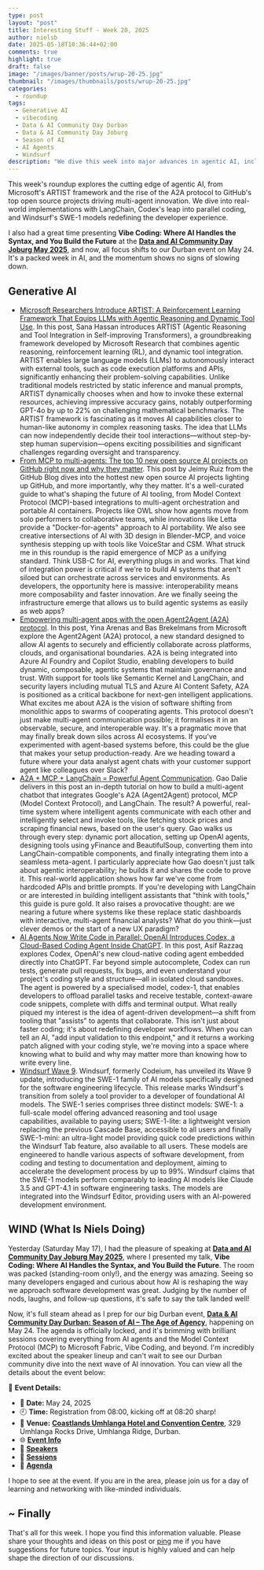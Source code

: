 ```yaml
---
type: post
layout: "post"
title: Interesting Stuff - Week 20, 2025
author: nielsb
date: 2025-05-18T10:36:44+02:00
comments: true
highlight: true
draft: false
image: "/images/banner/posts/wrup-20-25.jpg"
thumbnail: "/images/thumbnails/posts/wrup-20-25.jpg"
categories:
  - roundup
tags:
  - Generative AI
  - vibecoding
  - Data & AI Community Day Durban
  - Data & AI Community Day Joburg
  - Season of AI
  - AI Agents
  - Windsurf
description: "We dive this week into major advances in agentic AI, including Microsoft's ARTIST, OpenAI's Codex, and the fast-growing A2A and MCP protocols. We also explore top open source projects, real-world multi-agent implementations, and Windsurf's new SWE-1 models. Plus, a quick recap of my talk at Data & AI Community Day Joburg and a look ahead to the Durban event on May 24."
---
```


This week's roundup explores the cutting edge of agentic AI, from Microsoft's ARTIST framework and the rise of the A2A protocol to GitHub's top open source projects driving multi-agent innovation. We dive into real-world implementations with LangChain, Codex's leap into parallel coding, and Windsurf's SWE-1 models redefining the developer experience.

I also had a great time presenting **Vibe Coding: Where AI Handles the Syntax, and You Build the Future** at the [**Data and AI Community Day Joburg May 2025**][7], and now, all focus shifts to our Durban event on May 24. It's a packed week in AI, and the momentum shows no signs of slowing down.

<!--more-->

<!--
## Podcast

If you rather listen to the summary:



Click on the link above to listen to the podcast. Oh, the direct link to the episode is [here]().
-->

## Generative AI

* [Microsoft Researchers Introduce ARTIST: A Reinforcement Learning Framework That Equips LLMs with Agentic Reasoning and Dynamic Tool Use][1]. In this post, Sana Hassan introduces ARTIST (Agentic Reasoning and Tool Integration in Self-improving Transformers), a groundbreaking framework developed by Microsoft Research that combines agentic reasoning, reinforcement learning (RL), and dynamic tool integration. ARTIST enables large language models (LLMs) to autonomously interact with external tools, such as code execution platforms and APIs, significantly enhancing their problem-solving capabilities. Unlike traditional models restricted by static inference and manual prompts, ARTIST dynamically chooses when and how to invoke these external resources, achieving impressive accuracy gains, notably outperforming GPT-4o by up to 22% on challenging mathematical benchmarks. The ARTIST framework is fascinating as it moves AI capabilities closer to human-like autonomy in complex reasoning tasks. The idea that LLMs can now independently decide their tool interactions—without step-by-step human supervision—opens exciting possibilities and significant challenges regarding oversight and transparency.
* [From MCP to multi-agents: The top 10 new open source AI projects on GitHub right now and why they matter][2]. This post by Jeimy Ruiz from the GitHub Blog dives into the hottest new open source AI projects lighting up GitHub, and more importantly, why they matter. It's a well-curated guide to what's shaping the future of AI tooling, from Model Context Protocol (MCP)-based integrations to multi-agent orchestration and portable AI containers. Projects like OWL show how agents move from solo performers to collaborative teams, while innovations like Letta provide a "Docker-for-agents" approach to AI portability. We also see creative intersections of AI with 3D design in Blender-MCP, and voice synthesis stepping up with tools like VoiceStar and CSM. What struck me in this roundup is the rapid emergence of MCP as a unifying standard. Think USB-C for AI, everything plugs in and works. That kind of integration power is critical if we're to build AI systems that aren't siloed but can orchestrate across services and environments. As developers, the opportunity here is massive: interoperability means more composability and faster innovation. Are we finally seeing the infrastructure emerge that allows us to build agentic systems as easily as web apps?
* [Empowering multi-agent apps with the open Agent2Agent (A2A) protocol][3]. In this post, Yina Arenas and Bas Brekelmans from Microsoft explore the Agent2Agent (A2A) protocol, a new standard designed to allow AI agents to securely and efficiently collaborate across platforms, clouds, and organisational boundaries. A2A is being integrated into Azure AI Foundry and Copilot Studio, enabling developers to build dynamic, composable, agentic systems that maintain governance and trust. With support for tools like Semantic Kernel and LangChain, and security layers including mutual TLS and Azure AI Content Safety, A2A is positioned as a critical backbone for next-gen intelligent applications. What excites me about A2A is the vision of software shifting from monolithic apps to swarms of cooperating agents. This protocol doesn't just make multi-agent communication possible; it formalises it in an observable, secure, and interoperable way. It's a pragmatic move that may finally break down silos across AI ecosystems. If you've experimented with agent-based systems before, this could be the glue that makes your setup production-ready. Are we heading toward a future where your data analyst agent chats with your customer support agent like colleagues over Slack? 
* [A2A + MCP + LangChain = Powerful Agent Communication][4]. Gao Dalie delivers in this post an in-depth tutorial on how to build a multi-agent chatbot that integrates Google's A2A (Agent2Agent) protocol, MCP (Model Context Protocol), and LangChain. The result? A powerful, real-time system where intelligent agents communicate with each other and intelligently select and invoke tools, like fetching stock prices and scraping financial news, based on the user's query. Gao walks us through every step: dynamic port allocation, setting up OpenAI agents, designing tools using yFinance and BeautifulSoup, converting them into LangChain-compatible components, and finally integrating them into a seamless meta-agent. I particularly appreciate how Gao doesn't just talk about agentic interoperability; he builds it and shares the code to prove it. This real-world application shows how far we've come from hardcoded APIs and brittle prompts. If you're developing with LangChain or are interested in building intelligent assistants that "think with tools," this guide is pure gold. It also raises a provocative thought: are we nearing a future where systems like these replace static dashboards with interactive, multi-agent financial analysts? What do you think—just clever demos or the start of a new UX paradigm?
* [AI Agents Now Write Code in Parallel: OpenAI Introduces Codex, a Cloud-Based Coding Agent Inside ChatGPT][5]. In this post, Asif Razzaq explores Codex, OpenAI's new cloud-native coding agent embedded directly into ChatGPT. Far beyond simple autocomplete, Codex can run tests, generate pull requests, fix bugs, and even understand your project's coding style and structure—all in isolated cloud sandboxes. The agent is powered by a specialised model, codex-1, that enables developers to offload parallel tasks and receive testable, context-aware code snippets, complete with diffs and terminal output. What really piqued my interest is the idea of agent-driven development—a shift from tooling that "assists" to agents that collaborate. This isn't just about faster coding; it's about redefining developer workflows. When you can tell an AI, "add input validation to this endpoint," and it returns a working patch aligned with your coding style, we're moving into a space where knowing what to build and why may matter more than knowing how to write every line.
* [Windsurf Wave 9][6]. Windsurf, formerly Codeium, has unveiled its Wave 9 update, introducing the SWE-1 family of AI models specifically designed for the software engineering lifecycle. This release marks Windsurf's transition from solely a tool provider to a developer of foundational AI models. The SWE-1 series comprises three distinct models: SWE-1: a full-scale model offering advanced reasoning and tool usage capabilities, available to paying users; SWE-1-lite: a lightweight version replacing the previous Cascade Base, accessible to all users and finally SWE-1-mini: an ultra-light model providing quick code predictions within the Windsurf Tab feature, also available to all users. These models are engineered to handle various aspects of software development, from coding and testing to documentation and deployment, aiming to accelerate the development process by up to 99%. Windsurf claims that the SWE-1 models perform comparably to leading AI models like Claude 3.5 and GPT-4.1 in software engineering tasks. The models are integrated into the Windsurf Editor, providing users with an AI-powered development environment. 

## WIND (What Is Niels Doing)

Yesterday (Saturday May 17), I had the pleasure of speaking at [**Data and AI Community Day Joburg May 2025**][7], where I presented my talk, **Vibe Coding: Where AI Handles the Syntax, and You Build the Future**. The room was packed (standing-room only!), and the energy was amazing. Seeing so many developers engaged and curious about how AI is reshaping the way we approach software development was great. Judging by the number of nods, laughs, and follow-up questions, it's safe to say the talk landed well!

Now, it's full steam ahead as I prep for our big Durban event, [**Data & AI Community Day Durban: Season of AI – The Age of Agency**][8], happening on May 24. The agenda is officially locked, and it's brimming with brilliant sessions covering everything from AI agents and the Model Context Protocol (MCP) to Microsoft Fabric, Vibe Coding, and beyond. I'm incredibly excited about the speaker lineup and can't wait to see our Durban community dive into the next wave of AI innovation. You can view all the details about the event below:

📌 **Event Details:**

* 📅 **Date:** May 24, 2025
* 🕘 **Time:** Registration from 08:00, kicking off at 08:20 sharp!
* 📍 **Venue:** [**Coastlands Umhlanga Hotel and Convention Centre**][9], 329 Umhlanga Rocks Drive, Umhlanga Ridge, Durban.
* 🌐 [**Event Info**][8]
* 🎤 [**Speakers**](https://aimldatadurban.org/events/2025/season-of-ai-agents-speakers/)
* 📖 [**Sessions**](https://aimldatadurban.org/events/2025/season-of-ai-agents-sessions/)
* 🔗 [**Agenda**](https://aimldatadurban.org/events/2025/season-of-ai-agents-agenda/)

I hope to see at the event. If you are in the area, please join us for a day of learning and networking with like-minded individuals.

## ~ Finally

That's all for this week. I hope you find this information valuable. Please share your thoughts and ideas on this post or [ping][ma] me if you have suggestions for future topics. Your input is highly valued and can help shape the direction of our discussions.

[ma]: mailto:niels.it.berglund@gmail.com
[mp]: https://blog.acolyer.org
[iq]: https://www.infoq.com/
[ew]: http://sqlonice.com/
[re]: http://blog.revolutionanalytics.com
[sqsk]: https://www.sqlskills.com
[mdaveyblog]: https://mdavey.wordpress.com/
[charlblog]: https://charlla.com/

[jovpop]: https://twitter.com/JovanPop_MSFT
[bobw]: https://twitter.com/bobwardms
[revod]: https://twitter.com/revodavid
[lonny]: https://twitter.com/sqL_handLe
[ewtw]: https://twitter.com/sqlOnIce
[buckw]: https://twitter.com/BuckWoodyMSFT
[mattw]: https://twitter.com/matthewwarren
[murba]: https://twitter.com/muratdemirbas
[daveda]: https://twitter.com/davidthecoder
[adcol]: https://twitter.com/adriancolyer
[jesrod]: https://twitter.com/jrdothoughts
[tomaz]: https://twitter.com/tomaz_tsql
[dataart]: https://twitter.com/dataartisans
[luis]: https://twitter.com/luis_de_sousa
[benstop]: https://twitter.com/benstopford
[conflu]: https://twitter.com/confluentinc
[tylert]: https://twitter.com/tyler_treat
[andrewng]: https://twitter.com/AndrewYNg
[lawr]: https://twitter.com/bytezn
[jue]: https://twitter.com/b0rk
[yan]: https://twitter.com/theburningmonk
[danny]: https://twitter.com/g9yuayon
[rmoff]: https://www.linkedin.com/in/robinmoffatt/
[ryansw]: https://twitter.com/ryanswanstrom
[pabloc]: https://twitter.com/pabloc_ds
[mklep]: https://twitter.com/martinkl
[mdavey]: https://twitter.com/matt_davey
[jboner]: https://twitter.com/jboner
[joeduff]: https://twitter.com/funcOfJoe
[charl]: https://twitter.com/charllamprecht
[dbricks]: https://twitter.com/databricks
[adsit]: https://twitter.com/SitnikAdam
[vicky]: https://twitter.com/vickyharp
[dscentral]: https://twitter.com/DataScienceCtrl
[natemc]: https://twitter.com/natemcmaster
[ads]: https://twitter.com/azuredatastudio
[travw]: https://twitter.com/radtravis
[emilk]: https://twitter.com/IsTheArchitect
[netflx]: https://netflixtechblog.com/
[hubert]: https://www.linkedin.com/in/hkdulay/
[jserra]: https://www.linkedin.com/in/jamesserra/
[lemi]: https://www.linkedin.com/in/lemimasalu/
[michael]: https://www.linkedin.com/in/michaeladrianjohnson/

[1]: https://www.marktechpost.com/2025/05/10/microsoft-researchers-introduce-artist-a-reinforcement-learning-framework-that-equips-llms-with-agentic-reasoning-and-dynamic-tool-use/
[2]: https://github.blog/open-source/maintainers/from-mcp-to-multi-agents-the-top-10-open-source-ai-projects-on-github-right-now-and-why-they-matter/
[3]: https://www.microsoft.com/en-us/microsoft-cloud/blog/2025/05/07/empowering-multi-agent-apps-with-the-open-agent2agent-a2a-protocol/
[4]: https://pub.towardsai.net/a2a-mcp-langchain-powerful-agent-communication-8bb692ed51d3?sk=v2%2Fa2a72c0b-be77-4420-9c85-297408bdc1e6
[5]: https://www.marktechpost.com/2025/05/16/ai-agents-now-write-code-in-parallel-openai-introduces-codex-a-cloud-based-coding-agent-inside-chatgpt/
[6]: https://windsurf.com/blog/windsurf-wave-9-swe-1
[7]: https://www.dataandaicommunity.co.za/events/JHB-202505.html
[8]: https://aimldatadurban.org/events/2025/season-of-ai-agents/
[9]: https://www.coastlands.co.za/umhlanga/